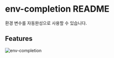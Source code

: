 # env-completion README

환경 변수를 자동완성으로 사용할 수 있습니다.

## Features
![env-completion](https://github.com/Jong1co/env-completion/assets/95389265/726cb866-71fa-4451-9d0f-7481bbbe616d)
